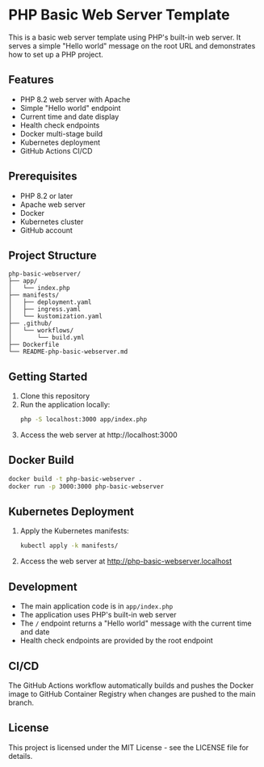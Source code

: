 # PHP Basic Web Server Template

This is a basic web server template using PHP's built-in web server. It serves a simple "Hello world" message on the root URL and demonstrates how to set up a PHP project.

## Features

- PHP 8.2 web server with Apache
- Simple "Hello world" endpoint
- Current time and date display
- Health check endpoints
- Docker multi-stage build
- Kubernetes deployment
- GitHub Actions CI/CD

## Prerequisites

- PHP 8.2 or later
- Apache web server
- Docker
- Kubernetes cluster
- GitHub account

## Project Structure

```plaintext
php-basic-webserver/
├── app/
│   └── index.php
├── manifests/
│   ├── deployment.yaml
│   ├── ingress.yaml
│   └── kustomization.yaml
├── .github/
│   └── workflows/
│       └── build.yml
├── Dockerfile
└── README-php-basic-webserver.md
```

## Getting Started

1. Clone this repository
2. Run the application locally:
   ```bash
   php -S localhost:3000 app/index.php
   ```
3. Access the web server at http://localhost:3000

## Docker Build

```bash
docker build -t php-basic-webserver .
docker run -p 3000:3000 php-basic-webserver
```

## Kubernetes Deployment

1. Apply the Kubernetes manifests:
   ```bash
   kubectl apply -k manifests/
   ```
2. Access the web server at http://php-basic-webserver.localhost

## Development

- The main application code is in `app/index.php`
- The application uses PHP's built-in web server
- The `/` endpoint returns a "Hello world" message with the current time and date
- Health check endpoints are provided by the root endpoint

## CI/CD

The GitHub Actions workflow automatically builds and pushes the Docker image to GitHub Container Registry when changes are pushed to the main branch.

## License

This project is licensed under the MIT License - see the LICENSE file for details. 